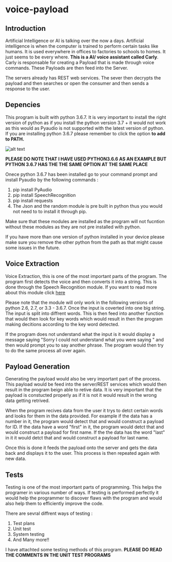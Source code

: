 # voice-payload
## Introduction
Artificial Intelligence or AI is talking over the now a days. Artificial intelligence is when the computer is trained to perform certain tasks like humans.  It is used everywhere in offices to factories to schools to homes. It just seems to be every where. **This is a AI/ voice assistant called Carly**. Carly is responsable for creating a Payload that is made through voice commands. These Payloads are then feed into the Server. 

The servers already has REST web services. The sever then decrypts the payload and then searches or open the consumer and then sends a response to the user.

## Depencies
This program is built with python 3.6.7. It is very important to install the right version of python as if you install the python version 3.7 + it would not work as this would as Pyaudio is not supported with the latest version of python. If you are installing python 3.6.7 please remember to click the option **to add to PATH.** 


![alt text](https://www.quickdevnotes.com/wp-content/uploads/2018/09/install.png  "Python Installer")

**PLEASE DO NOTE THAT I HAVE USED PYTHON3.6.6 AS AN EXAMPLE BUT PYTHON 3.6.7 HAS THE THE SAME OPTION AT THE SAME PLACE**

Onece python 3.6.7 has been installed go to your command prompt and install Pyaudio by the following commands : 
1. pip  install PyAudio
2. pip install SpeechRecognition
3. pip install requests
4. The Json and the random module is pre built in python thus you would not need to to install it through pip.

Make sure that these modules are installed as the program will not fucntion without these modules as they are not pre installed with python.

If you have more than one version of python installed in your device please make sure you remove the other python from the path as that might cause some issues in the future. 
 

## Voice Extraction 
Voice Extraction, this is one of the most important parts of the program. The program first detects the voice and then converts it into a string. This is done through the Speech Recognition module. If you want to read more about this module click [here](https://pypi.org/project/SpeechRecognition/)

Please note that the module will only work in the following versions of python 2.6, 2.7, or 3.3 - 3.6.7. Once the input is coverted into one big string. The input is split into diffrent words. This is then feed into another function that would then look for key words which would result in then the program making decitions according to the key word detected.

If the program does not understand what the input is it would display a message saying "Sorry I could not understand what you were saying " and then would prompt you to say another phrase. The program would then try to do the same process all over again.
## Payload Generation 
Generating the payload would also be very important part of the process. This payload would be feed into the server/REST services which would then result in the program beign able to retive data. It is very important that the payload is constucted properly as if it is not it would result in the wrong data getting retrived. 

When the program recives data from the user it trys to detct certain words and looks for them in the data provided. For example if the data has a number in it, the program would detect that and would construct a payload for ID. If the data have a word "first" in it, the program would detct that and would construct a payload for first name. If the the data has the word "last" in it it would detct that and would construct a payload for last name.

Once this is done it feeds the payload onto the server and gets the data back and displays it to the user. This process is then repeated again with new data.




## Tests 
Testing is one of the most important parts of programming. This helps the programer in various number of ways. If testing is performed perfectly it would help the programmer to discover flaws with the program and would also help them to efficiently improve the code.

There are sevral diffrent ways of testing :

1. Test plans 
2. Unit test
3. System testing
4. And Many more!!

I have attachted some testing methods of this program. **PLEASE DO READ THE COMMENTS IN THE UNIT TEST PROGRAMS**